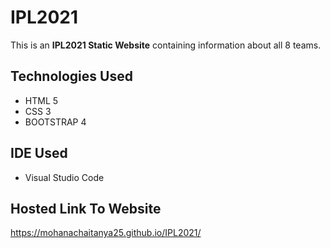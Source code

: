 # IPL2021
This is an **IPL2021 Static Website** containing information about all 8 teams.

## Technologies Used
- HTML 5
- CSS 3
- BOOTSTRAP 4

## IDE Used
- Visual Studio Code

## Hosted Link To Website
https://mohanachaitanya25.github.io/IPL2021/

